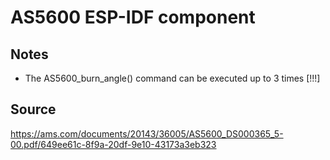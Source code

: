 # AS5600 ESP-IDF component

## Notes
* The AS5600_burn_angle() command can be executed up to 3 times [!!!]

## Source
https://ams.com/documents/20143/36005/AS5600_DS000365_5-00.pdf/649ee61c-8f9a-20df-9e10-43173a3eb323